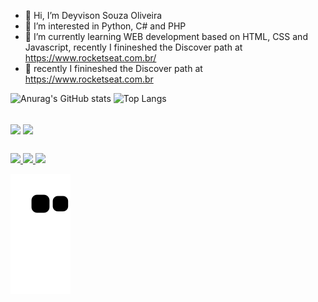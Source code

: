 - 👋 Hi, I’m Deyvison Souza Oliveira
- 👀 I’m interested in Python, C# and PHP
- 🌱 I’m currently learning WEB development based on HTML, CSS and Javascript, recently I finineshed the Discover path at https://www.rocketseat.com.br/
- 💞️ recently I finineshed the Discover path at https://www.rocketseat.com.br


<div>

![Anurag's GitHub stats](https://github-readme-stats.vercel.app/api?username=Diableri&show_icons=true&theme=chartreuse-dark)
![Top Langs](https://github-readme-stats.vercel.app/api/top-langs/?username=Diableri&show_icons=true&theme=chartreuse-dark)
  </div>
 
  
  <div style="display: inline_block"><br>
  <img align="center" height="30" <img src="https://cdn.jsdelivr.net/gh/devicons/devicon/icons/javascript/javascript-original.svg" />
  <img align="center" height="30" <img src="https://cdn.jsdelivr.net/gh/devicons/devicon/icons/python/python-original.svg" />
  
  </div>
  
  ##
  
  <div>
       	<a href="https://www.facebook.com/deyvison.oliveiradasilva" target="_blank"> <img src="https://img.shields.io/badge/Facebook-1877F2?style=for-the-badge&logo=facebook&logoColor=white" />
  	    <a href="https://www.instagram.com/deyvison.rjos/" target="_blank"> <img src="https://img.shields.io/badge/Instagram-E4405F?style=for-the-badge&logo=instagram&logoColor=white" />
        <a href="https://www.linkedin.com/in/deyvison-souza-oliveira-161454198/" target="_blank"> <img src="https://img.shields.io/badge/LinkedIn-0077B5?style=for-the-badge&logo=linkedin&logoColor=white" /> 
          
   ![Snake animation](https://github.com/Diableri/Diableri/blob/output/github-contribution-grid-snake.svg)        
  </div>
